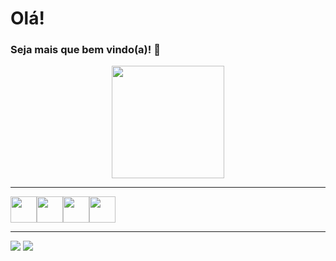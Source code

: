 # Olá! 
### Seja mais que bem vindo(a)! 👋

<div  bgcolor="#000000" align="center">
  <a href="https://github.com/danielmjob">
  <img height="180em" src="https://github-readme-stats.vercel.app/api?username=danielmjob&show_icons=true&theme=dark&include_all_commits=true&count_private=true"/>
  <!--<img height="180em" src="https://github-readme-stats.vercel.app/api/top-langs/?username=danielmjob&layout=compact&langs_count=7&theme=dark"/>-->
</div>

<hr>

<div align="left">
  <img src="https://cdn.jsdelivr.net/gh/devicons/devicon/icons/vscode/vscode-original.svg" height="42" width="42"/><img src="https://cdn.jsdelivr.net/gh/devicons/devicon/icons/html5/html5-original.svg" height="42" width="42"/><img   src="https://cdn.jsdelivr.net/gh/devicons/devicon/icons/css3/css3-original.svg"  height="42" width="42" /><img src="https://cdn.jsdelivr.net/gh/devicons/devicon/icons/java/java-original.svg" height="42" width="42" />
          <!-- <img src="https://cdn.jsdelivr.net/gh/devicons/devicon/icons/javascript/javascript-original.svg"  height="42" width="42"/> -->
          
  </div>      
 <hr>
<div align="left"> 
  <a href = "mailto:danielmarquesjob@gmail.com"><img src="https://img.shields.io/badge/-Gmail-%23333?style=for-the-badge&logo=gmail&logoColor=white" target="_blank"></a>  <a href="https://www.linkedin.com/in/daniel-marques-dos-santos-47478a242" target="_blank"><img src="https://img.shields.io/badge/-LinkedIn-%230077B5?style=for-the-badge&logo=linkedin&logoColor=white" target="_blank"></a> 
        
          
</div>

          

<!--
**danielmjob/danielmJob** is a ✨ _special_ ✨ repository because its `README.md` (this file) appears on your GitHub profile.

icones linguagens https://devicon.dev/

Here are some ideas to get you started:

- 🔭 I’m currently working on ...
- 🌱 I’m currently learning ...
- 👯 I’m looking to collaborate on ...
- 🤔 I’m looking for help with ...
- 💬 Ask me about ...
- 📫 How to reach me: ...
- 😄 Pronouns: ...
- ⚡ Fun fact: ...
-->

